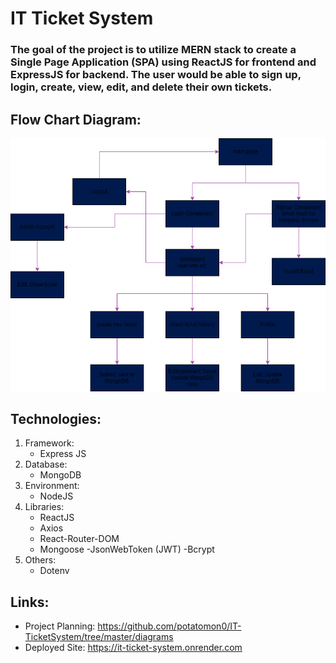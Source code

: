# **IT Ticket System**

### The goal of the project is to utilize MERN stack to create a Single Page Application (SPA) using ReactJS for frontend and ExpressJS for backend. The user would be able to sign up, login, create, view, edit, and delete their own tickets.

## Flow Chart Diagram:

![Alt text](./diagrams/flowChart.drawio.png)

## Technologies:

1. Framework:
    - Express JS
2. Database:
    - MongoDB
3. Environment:
    - NodeJS
4. Libraries:
    - ReactJS
    - Axios
    - React-Router-DOM
    - Mongoose
    -JsonWebToken (JWT)
    -Bcrypt
5. Others:
    - Dotenv

## Links:

- Project Planning: https://github.com/potatomon0/IT-TicketSystem/tree/master/diagrams
- Deployed Site: https://it-ticket-system.onrender.com

